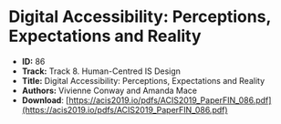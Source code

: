 # Digital Accessibility: Perceptions, Expectations and Reality

- **ID:** 86
- **Track:** Track 8. Human-Centred IS Design
- **Title:** Digital Accessibility: Perceptions, Expectations and Reality
- **Authors:** Vivienne Conway and Amanda Mace
- **Download**: [https://acis2019.io/pdfs/ACIS2019_PaperFIN_086.pdf](https://acis2019.io/pdfs/ACIS2019_PaperFIN_086.pdf)